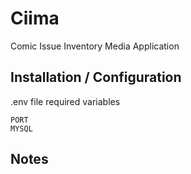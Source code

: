 # Ciima

Comic Issue Inventory Media Application

## Installation / Configuration

.env file required variables

```
PORT
MYSQL
```

## Notes
